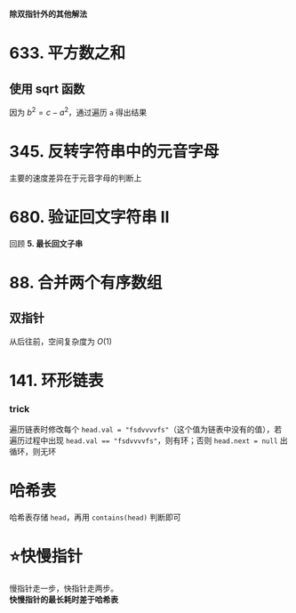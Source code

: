 **除双指针外的其他解法**


# 633. 平方数之和
## 使用 sqrt 函数
因为 $b^2 = c - a^2$，通过遍历 `a` 得出结果  


# 345. 反转字符串中的元音字母
主要的速度差异在于元音字母的判断上  

# 680. 验证回文字符串 Ⅱ
回顾 **5. 最长回文子串**

# 88. 合并两个有序数组
## 双指针
从后往前，空间复杂度为 $O(1)$  

# 141. 环形链表
### trick
遍历链表时修改每个 `head.val = "fsdvvvvfs"`（这个值为链表中没有的值），若遍历过程中出现  `head.val == "fsdvvvvfs"`，则有环；否则 `head.next = null` 出循环，则无环  

# 哈希表
哈希表存储 `head`，再用 `contains(head)` 判断即可

# ⭐快慢指针
慢指针走一步，快指针走两步。  
**快慢指针的最长耗时差于哈希表**  